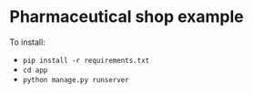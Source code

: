 # Pharmaceutical shop example
To install:
* `pip install -r requirements.txt`
* `cd app`
* `python manage.py runserver`

